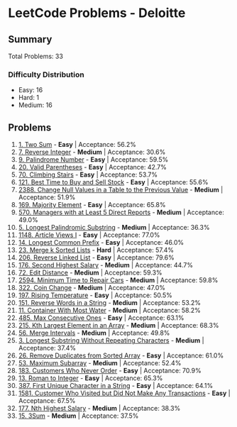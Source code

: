 # LeetCode Problems - Deloitte

## Summary
Total Problems: 33

### Difficulty Distribution

- Easy: 16
- Hard: 1
- Medium: 16

## Problems

1. [1. Two Sum](https://leetcode.com/problems/two-sum/) - **Easy** | Acceptance: 56.2%
2. [7. Reverse Integer](https://leetcode.com/problems/reverse-integer/) - **Medium** | Acceptance: 30.6%
3. [9. Palindrome Number](https://leetcode.com/problems/palindrome-number/) - **Easy** | Acceptance: 59.5%
4. [20. Valid Parentheses](https://leetcode.com/problems/valid-parentheses/) - **Easy** | Acceptance: 42.7%
5. [70. Climbing Stairs](https://leetcode.com/problems/climbing-stairs/) - **Easy** | Acceptance: 53.7%
6. [121. Best Time to Buy and Sell Stock](https://leetcode.com/problems/best-time-to-buy-and-sell-stock/) - **Easy** | Acceptance: 55.6%
7. [2388. Change Null Values in a Table to the Previous Value](https://leetcode.com/problems/change-null-values-in-a-table-to-the-previous-value/) - **Medium** | Acceptance: 51.9%
8. [169. Majority Element](https://leetcode.com/problems/majority-element/) - **Easy** | Acceptance: 65.8%
9. [570. Managers with at Least 5 Direct Reports](https://leetcode.com/problems/managers-with-at-least-5-direct-reports/) - **Medium** | Acceptance: 49.0%
10. [5. Longest Palindromic Substring](https://leetcode.com/problems/longest-palindromic-substring/) - **Medium** | Acceptance: 36.3%
11. [1148. Article Views I](https://leetcode.com/problems/article-views-i/) - **Easy** | Acceptance: 77.0%
12. [14. Longest Common Prefix](https://leetcode.com/problems/longest-common-prefix/) - **Easy** | Acceptance: 46.0%
13. [23. Merge k Sorted Lists](https://leetcode.com/problems/merge-k-sorted-lists/) - **Hard** | Acceptance: 57.4%
14. [206. Reverse Linked List](https://leetcode.com/problems/reverse-linked-list/) - **Easy** | Acceptance: 79.6%
15. [176. Second Highest Salary](https://leetcode.com/problems/second-highest-salary/) - **Medium** | Acceptance: 44.7%
16. [72. Edit Distance](https://leetcode.com/problems/edit-distance/) - **Medium** | Acceptance: 59.3%
17. [2594. Minimum Time to Repair Cars](https://leetcode.com/problems/minimum-time-to-repair-cars/) - **Medium** | Acceptance: 59.8%
18. [322. Coin Change](https://leetcode.com/problems/coin-change/) - **Medium** | Acceptance: 47.0%
19. [197. Rising Temperature](https://leetcode.com/problems/rising-temperature/) - **Easy** | Acceptance: 50.5%
20. [151. Reverse Words in a String](https://leetcode.com/problems/reverse-words-in-a-string/) - **Medium** | Acceptance: 53.2%
21. [11. Container With Most Water](https://leetcode.com/problems/container-with-most-water/) - **Medium** | Acceptance: 58.2%
22. [485. Max Consecutive Ones](https://leetcode.com/problems/max-consecutive-ones/) - **Easy** | Acceptance: 63.1%
23. [215. Kth Largest Element in an Array](https://leetcode.com/problems/kth-largest-element-in-an-array/) - **Medium** | Acceptance: 68.3%
24. [56. Merge Intervals](https://leetcode.com/problems/merge-intervals/) - **Medium** | Acceptance: 49.8%
25. [3. Longest Substring Without Repeating Characters](https://leetcode.com/problems/longest-substring-without-repeating-characters/) - **Medium** | Acceptance: 37.4%
26. [26. Remove Duplicates from Sorted Array](https://leetcode.com/problems/remove-duplicates-from-sorted-array/) - **Easy** | Acceptance: 61.0%
27. [53. Maximum Subarray](https://leetcode.com/problems/maximum-subarray/) - **Medium** | Acceptance: 52.4%
28. [183. Customers Who Never Order](https://leetcode.com/problems/customers-who-never-order/) - **Easy** | Acceptance: 70.9%
29. [13. Roman to Integer](https://leetcode.com/problems/roman-to-integer/) - **Easy** | Acceptance: 65.3%
30. [387. First Unique Character in a String](https://leetcode.com/problems/first-unique-character-in-a-string/) - **Easy** | Acceptance: 64.1%
31. [1581. Customer Who Visited but Did Not Make Any Transactions](https://leetcode.com/problems/customer-who-visited-but-did-not-make-any-transactions/) - **Easy** | Acceptance: 67.5%
32. [177. Nth Highest Salary](https://leetcode.com/problems/nth-highest-salary/) - **Medium** | Acceptance: 38.3%
33. [15. 3Sum](https://leetcode.com/problems/3sum/) - **Medium** | Acceptance: 37.5%